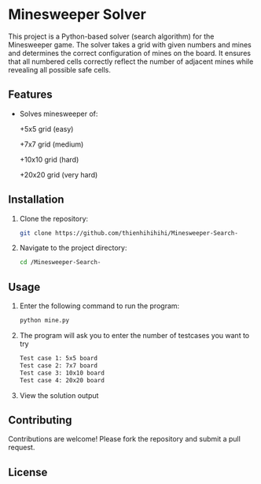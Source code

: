# Minesweeper Solver

This project is a Python-based solver (search algorithm) for the Minesweeper game. The solver takes a grid with given numbers and mines and determines the correct configuration of mines on the board. It ensures that all numbered cells correctly reflect the number of adjacent mines while revealing all possible safe cells.

## Features

- Solves minesweeper of:

  +5x5 grid (easy)
 
  +7x7 grid (medium)

  +10x10 grid (hard)
  
  +20x20 grid (very hard)
  


## Installation

1. Clone the repository:
    ```sh
    git clone https://github.com/thienhihihihi/Minesweeper-Search-
    ```
2. Navigate to the project directory:
    ```sh
    cd /Minesweeper-Search-
    ```


## Usage

1. Enter the following command to run the program:
    ```sh
    python mine.py

2. The program will ask you to enter the number of testcases you want to try
    ```sh
   Test case 1: 5x5 board
   Test case 2: 7x7 board
   Test case 3: 10x10 board
   Test case 4: 20x20 board
    ```
3. View the solution output 

## Contributing

Contributions are welcome! Please fork the repository and submit a pull request.

## License

